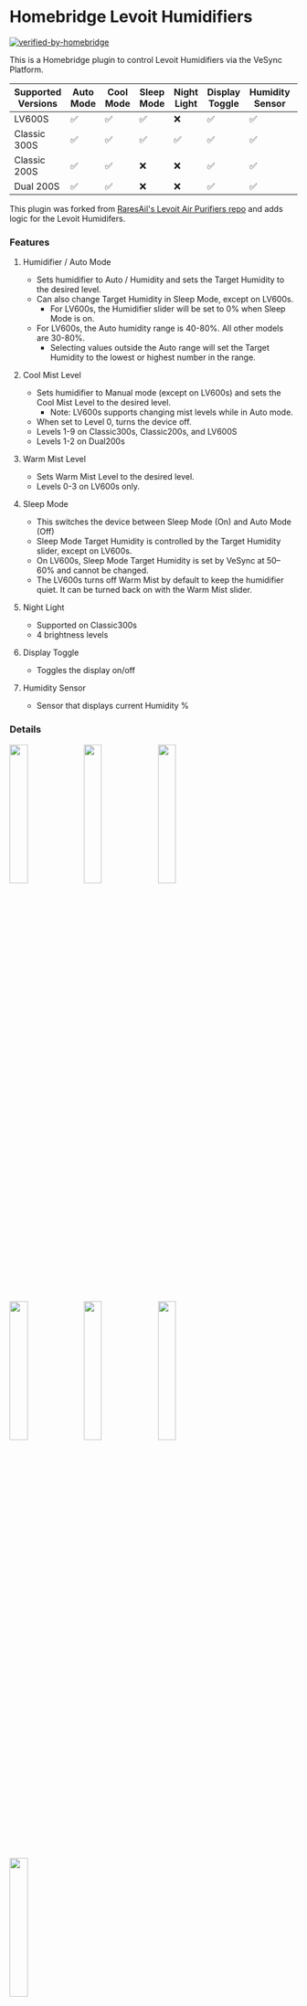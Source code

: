 # Homebridge Levoit Humidifiers
[![verified-by-homebridge](https://badgen.net/badge/homebridge/verified/purple)](https://github.com/homebridge/homebridge/wiki/Verified-Plugins)

This is a Homebridge plugin to control Levoit Humidifiers via the VeSync Platform.

| Supported Versions   | Auto Mode | Cool Mode | Sleep Mode | Night Light | Display Toggle | Humidity Sensor | Warm Mode |
|----------------------|-----------|-----------|------------|-------------|----------------|-----------------|-----------|
| LV600S               | ✅         | ✅         | ✅          | ❌           | ✅              | ✅               | ✅         |
| Classic 300S         | ✅         | ✅         | ✅          | ✅           | ✅              | ✅               | ❌         |
| Classic 200S         | ✅         | ✅         | ❌          | ❌           | ✅              | ✅               | ❌         |
| Dual 200S            | ✅         | ✅         | ❌          | ❌           | ✅              | ✅               | ❌         |

This plugin was forked from [RaresAil's Levoit Air Purifiers repo](https://github.com/RaresAil/homebridge-levoit-air-purifier) and adds logic for the Levoit Humidifers.

### Features

1. Humidifier / Auto Mode 
    - Sets humidifier to Auto / Humidity and sets the Target Humidity to the desired level.
    - Can also change Target Humidity in Sleep Mode, except on LV600s.
      - For LV600s, the Humidifier slider will be set to 0% when Sleep Mode is on.
    - For LV600s, the Auto humidity range is 40-80%. All other models are 30-80%.
      - Selecting values outside the Auto range will set the Target Humidity to the lowest or highest number in the range.

2. Cool Mist Level
    - Sets humidifier to Manual mode (except on LV600s) and sets the Cool Mist Level to the desired level.
      - Note: LV600s supports changing mist levels while in Auto mode.
    - When set to Level 0, turns the device off.
    - Levels 1-9 on Classic300s, Classic200s, and LV600S
    - Levels 1-2 on Dual200s

3. Warm Mist Level
   - Sets Warm Mist Level to the desired level.
   - Levels 0-3 on LV600s only.

4. Sleep Mode
    - This switches the device between Sleep Mode (On) and Auto Mode (Off)
    - Sleep Mode Target Humidity is controlled by the Target Humidity slider, except on LV600s.
    - On LV600s, Sleep Mode Target Humidity is set by VeSync at 50–60% and cannot be changed.
    - The LV600s turns off Warm Mist by default to keep the humidifier quiet. It can be turned back on with the Warm Mist slider.

5. Night Light
    - Supported on Classic300s
    - 4 brightness levels

6. Display Toggle
    - Toggles the display on/off

7. Humidity Sensor
    - Sensor that displays current Humidity %

### Details

<a href="url"><img src="images/services2.png" width=25% height=25%></a>
<a href="url"><img src="images/auto.png" width=25% height=25%></a>
<a href="url"><img src="images/manual.png" width=25% height=25%></a>
<a href="url"><img src="images/display.png" width=25% height=25%></a>
<a href="url"><img src="images/light.png" width=25% height=25%></a>
<a href="url"><img src="images/sleep.png" width=25% height=25%></a>
<a href="url"><img src="images/services.png" width=25% height=25%></a>

### Configuration

- Via the Homebridge UI, enter the Homebridge VeSync Client plugin settings.
- Enter your VeSync app credentials.
- Select which controls you want exposed. Humidifier (Auto Mode) and the Humidity Sensor can not be hidden.
- Setup the platform plugin as a child bridge for better performance
- Save and restart Homebridge.

This plugin requires your VeSync credentials as it communicates with the VeSync devices via VeSync's own API. Your
credentials are only stored in the Homebridge config and not sent to any server except VeSync's.

You can also do this directly via the Homebridge config by adding your credentials to the config file under platforms.
Replace the values of `username` and `password` with your credentials.

You can turn off optional controls via the `accessories` section of the config or through the plugin UI settings.
The Humidifier (Auto mode) slider and the Humidity sensor cannot be turned off and will always be exposed.

Via UI:

<img src="images/homebridgeUI.png" width="500"/>

Via config.json:
```json
{
  "platforms": [
    {
      "name": "Levoit Humidifiers",
      "email": "email",
      "password": "password",
      "platform": "LevoitHumidifiers",
      "accessories": {
         "display": false, 
         "sleep_mode": false, 
         "cool_mist": false, 
         "warm_mist": false,
         "night_light": false
      }
    }
  ]
}
```

### Enabling Debug Mode

In the config file, add `enableDebugMode: true`

```json
{
  "platforms": [
    {
      "name": "Levoit Humidifiers",
      "email": "email",
      "password": "password",
      "platform": "LevoitHumidifiers",
      "enableDebugMode": true
    }
  ]
}
```

### Local Development

To setup the local project, clone this repo and run the following from the root directory:

```
yarn install
```

To run locally, make sure to install Homebridge locally, and then run:

```
yarn watch
```
